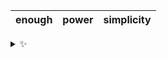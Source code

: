 | enough | power | simplicity |
| :----: | :---: | :--------: |

<details>
  <summary>✨</summary>
  These words are chosen at random each day. New words will appear here tomorrow morning.
</details>